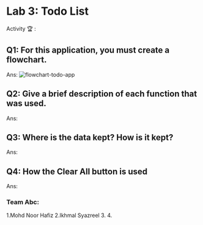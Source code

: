 # Lab 3: Todo List

Activity 🏆 :
## Q1: For this application, you must create a flowchart.
Ans:
![flowchart-todo-app]()
## Q2: Give a brief description of each function that was used.
Ans:

## Q3: Where is the data kept? How is it kept?
Ans:

## Q4: How the Clear All button is used
Ans:


### Team Abc:
1.Mohd Noor Hafiz
2.Ikhmal Syazreel
3.
4.